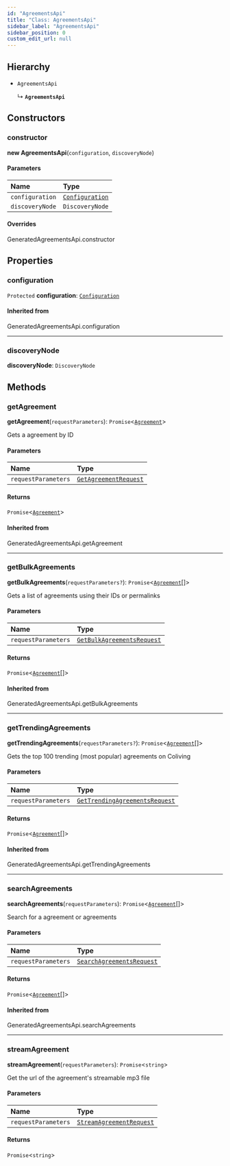 ```yaml
---
id: "AgreementsApi"
title: "Class: AgreementsApi"
sidebar_label: "AgreementsApi"
sidebar_position: 0
custom_edit_url: null
---
```


## Hierarchy

- `AgreementsApi`

  ↳ **`AgreementsApi`**

## Constructors

### constructor

**new AgreementsApi**(`configuration`, `discoveryNode`)

#### Parameters

| Name | Type |
| :------ | :------ |
| `configuration` | [`Configuration`](Configuration.md) |
| `discoveryNode` | `DiscoveryNode` |

#### Overrides

GeneratedAgreementsApi.constructor

## Properties

### configuration

 `Protected` **configuration**: [`Configuration`](Configuration.md)

#### Inherited from

GeneratedAgreementsApi.configuration

___

### discoveryNode

 **discoveryNode**: `DiscoveryNode`

## Methods

### getAgreement

**getAgreement**(`requestParameters`): `Promise`<[`Agreement`](../interfaces/Agreement.md)\>

Gets a agreement by ID

#### Parameters

| Name | Type |
| :------ | :------ |
| `requestParameters` | [`GetAgreementRequest`](../interfaces/GetAgreementRequest.md) |

#### Returns

`Promise`<[`Agreement`](../interfaces/Agreement.md)\>

#### Inherited from

GeneratedAgreementsApi.getAgreement

___

### getBulkAgreements

**getBulkAgreements**(`requestParameters?`): `Promise`<[`Agreement`](../interfaces/Agreement.md)[]\>

Gets a list of agreements using their IDs or permalinks

#### Parameters

| Name | Type |
| :------ | :------ |
| `requestParameters` | [`GetBulkAgreementsRequest`](../interfaces/GetBulkAgreementsRequest.md) |

#### Returns

`Promise`<[`Agreement`](../interfaces/Agreement.md)[]\>

#### Inherited from

GeneratedAgreementsApi.getBulkAgreements

___

### getTrendingAgreements

**getTrendingAgreements**(`requestParameters?`): `Promise`<[`Agreement`](../interfaces/Agreement.md)[]\>

Gets the top 100 trending (most popular) agreements on Coliving

#### Parameters

| Name | Type |
| :------ | :------ |
| `requestParameters` | [`GetTrendingAgreementsRequest`](../interfaces/GetTrendingAgreementsRequest.md) |

#### Returns

`Promise`<[`Agreement`](../interfaces/Agreement.md)[]\>

#### Inherited from

GeneratedAgreementsApi.getTrendingAgreements

___

### searchAgreements

**searchAgreements**(`requestParameters`): `Promise`<[`Agreement`](../interfaces/Agreement.md)[]\>

Search for a agreement or agreements

#### Parameters

| Name | Type |
| :------ | :------ |
| `requestParameters` | [`SearchAgreementsRequest`](../interfaces/SearchAgreementsRequest.md) |

#### Returns

`Promise`<[`Agreement`](../interfaces/Agreement.md)[]\>

#### Inherited from

GeneratedAgreementsApi.searchAgreements

___

### streamAgreement

**streamAgreement**(`requestParameters`): `Promise`<`string`\>

Get the url of the agreement's streamable mp3 file

#### Parameters

| Name | Type |
| :------ | :------ |
| `requestParameters` | [`StreamAgreementRequest`](../interfaces/StreamAgreementRequest.md) |

#### Returns

`Promise`<`string`\>
